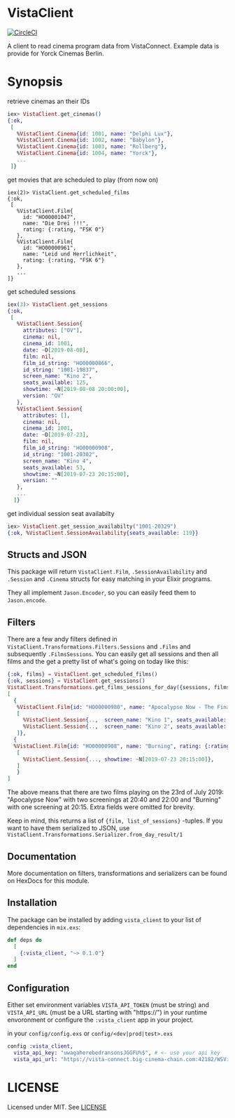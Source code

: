 # VistaClient

[![CircleCI](https://circleci.com/gh/gutschilla/elixir-vista-client.svg?style=svg)](https://circleci.com/gh/gutschilla/elixir-vista-client)

A client to read cinema program data from VistaConnect. Example data is provide
for Yorck Cinemas Berlin.

# Synopsis

retrieve cinemas an their IDs

```elixir
iex> VistaClient.get_cinemas()
{:ok,
 [
   %VistaClient.Cinema{id: 1001, name: "Delphi Lux"},
   %VistaClient.Cinema{id: 1002, name: "Babylon"},
   %VistaClient.Cinema{id: 1003, name: "Rollberg"},
   %VistaClient.Cinema{id: 1004, name: "Yorck"},
   ...
 ]}
```

get movies that are scheduled to play (from now on)
```
iex(2)> VistaClient.get_scheduled_films
{:ok,
 [
   %VistaClient.Film{
     id: "HO00001047",
     name: "Die Drei !!!",
     rating: {:rating, "FSK 0"}
   },
   %VistaClient.Film{
     id: "HO00000961",
     name: "Leid und Herrlichkeit",
     rating: {:rating, "FSK 6"}
   },
   ...
]}
```

get scheduled sessions
```elixir
iex(3)> VistaClient.get_sessions
{:ok,
 [
   %VistaClient.Session{
     attributes: ["OV"],
     cinema: nil,
     cinema_id: 1001,
     date: ~D[2019-08-08],
     film: nil,
     film_id_string: "HO00000866",
     id_string: "1001-19837",
     screen_name: "Kino 2",
     seats_available: 125,
     showtime: ~N[2019-08-08 20:00:00],
     version: "OV"
   },
   %VistaClient.Session{
     attributes: [],
     cinema: nil,
     cinema_id: 1001,
     date: ~D[2019-07-23],
     film: nil,
     film_id_string: "HO00000908",
     id_string: "1001-20302",
     screen_name: "Kino 4",
     seats_available: 53,
     showtime: ~N[2019-07-23 20:15:00],
     version: ""
   },
   ...
  ]}
```

get individual session seat availabilty

```elixir
iex> VistaClient.get_session_availabilty("1001-20329")  
{:ok, %VistaClient.SessionAvailability{seats_available: 119}}
```

## Structs and JSON

This package will return `VistaClient.Film`, `.SessionAvailability` and
`.Session` and `.Cinema` structs for easy matching in your Elixir programs.

They all implement `Jason.Encoder`, so you can easily feed them to `Jason.encode`.

## Filters

There are a few andy filters defined in
`VistaClient.Transformations.Filters.Sessions` and `.Films` and subsequently
`.FilmsSessions`. You can easily get all sessions and then all films and the get
a pretty list of what's going on today like this:

```elixir
{:ok, films} = VistaClient.get_scheduled_films()
{:ok, sessions} = VistaClient.get_sessions()
VistaClient.Transformations.get_films_sessions_for_day({sessions, films}, 1001, ~D"2019-07-23")
[
  { 
   %VistaClient.Film{id: "HO00000980", name: "Apocalypse Now - The Final Cut (2019)", rating: {:rating, "FSK 16"}},
   [
     %VistaClient.Session{..,  screen_name: "Kino 1", seats_available: 115, showtime: ~N[2019-07-23 20:40:00], version: "OmU"},
     %VistaClient.Session{..,  screen_name: "Kino 2", seats_available: 245, showtime: ~N[2019-07-23 22:00:00], version: ""}
   ]},
  {
  %VistaClient.Film{id: "HO00000908", name: "Burning", rating: {:rating, "FSK 16"}},
   [
     %VistaClient.Session{..., showtime: ~N[2019-07-23 20:15:00]},
   ]
   }
]
```

The above means that there are two films playing on the 23rd of July 2019:
"Apocalypse Now" with two screenings at 20:40 and 22:00 and "Burning" with one
screening at 20:15. Extra fields were omitted for brevity.

Keep in mind, this returns a list of `{film, list_of_sessions}` -tuples. If you
want to have them serialized to JSON, use
`VistaClient.Transformations.Serializer.from_day_result/1`

## Documentation

More documentation on filters, transformations and serializers can be found on
HexDocs for this module.

## Installation

The package can be installed by adding `vista_client` to your list of
dependencies in `mix.exs`:

```elixir
def deps do
  [
    {:vista_client, "~> 0.1.0"}
  ]
end
```

## Configuration

Either set environment variables `VISTA_API_TOKEN` (must be string) and
`VISTA_API_URL` (must be a URL starting with "https://") in your runtime
envoronment or configure the `:vista_client` app in your project.

in your `config/config.exs` or `config/<dev|prod|test>.exs`
```elixir
config :vista_client, 
  vista_api_key: "uwagaherebedransonsJGGFU%$", # <- use your api key
  vista_api_url: "https://vista-connect.big-cinema-chain.com:42182/WSVistaWebClient/" # <- use your URL
```

# LICENSE

Licensed under MIT. See [LICENSE](./license)
